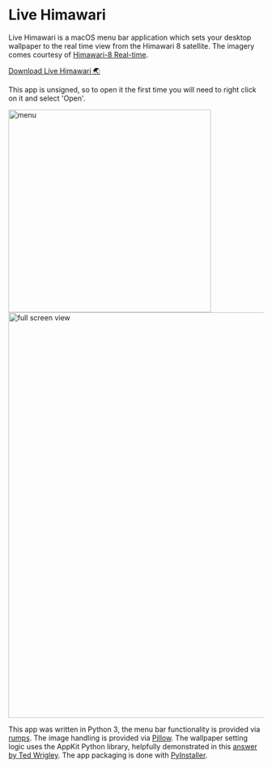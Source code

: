 # Live Himawari
Live Himawari is a macOS menu bar application which sets your desktop wallpaper to the real time view from the Himawari 8 satellite. The imagery comes courtesy of <a href="https://himawari8.nict.go.jp">Himawari-8 Real-time</a>.

<a href="https://github.com/wrignj08/Live_Himawari/raw/main/Live%20Himawari.zip" download>Download Live Himawari 🌏</a>

This app is unsigned, so to open it the first time you will need to right click on it and select 'Open'.

<img src="https://raw.githubusercontent.com/wrignj08/Live_Himawari/main/images/menu.jpg" alt="menu" style="width:400px;">

<img src="https://raw.githubusercontent.com/wrignj08/Live_Himawari/main/images/full%20screen.jpg" alt="full screen view" style="width:800px;">

This app was written in Python 3, the menu bar functionality is provided via <a href="https://rumps.readthedocs.io">rumps</a>.
The image handling is provided via <a href="https://pillow.readthedocs.io">Pillow</a>.
The wallpaper setting logic uses the AppKit Python library, helpfully demonstrated in this <a href="https://stackoverflow.com/a/65947716">answer by Ted Wrigley</a>.
The app packaging is done with <a href="https://pyinstaller.readthedocs.io">PyInstaller</a>.
